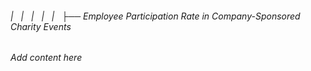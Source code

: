 ###### |   |   |   |   |   ├── Employee Participation Rate in Company-Sponsored Charity Events

*Add content here*